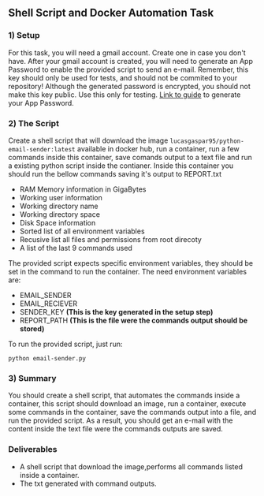 ## Shell Script and Docker Automation Task

### 1) Setup

For this task, you will need a gmail account. Create one in case you don't have.
After your gmail account is created, you will need to generate an App Password to enable the provided script to send an e-mail. Remember, this key should only be used for tests, and should not be commited to your repository! Although the generated password is encrypted, you should not make this key public. Use this only for testing. 
[Link to guide](https://support.google.com/accounts/answer/185833?visit_id=637885811456670765-2473021700&p=InvalidSecondFactor&rd=1) to generate your App Password.

### 2) The Script

Create a shell script that will download the image ```lucasgaspar95/python-email-sender:latest``` available in docker hub, run a container, run a few commands inside this container, save comands output to a text file and run a existing python script inside the contianer.
Inside this container you should run the bellow commands saving it's output to REPORT.txt
   
 * RAM Memory information in GigaBytes
 * Working user information
 * Working directory name
 * Working directory space
 * Disk Space information
 * Sorted list of all environment variables
 * Recusive list all files and permissions from root direcoty
 * A list of the last 9 commands used

The provided script expects specific environment variables, they should be set in the command to run the container. The need environment variables are:
 * EMAIL_SENDER
 * EMAIL_RECIEVER
 * SENDER_KEY    **(This is the key generated in the setup step)**
 * REPORT_PATH  **(This is the file were the commands output should be stored)**

To run the provided script, just run:

``` python email-sender.py ```

### 3) Summary

You should create a shell script, that automates the commands inside a container, this script should download an image, run a container, execute some commands in the container, save the commands output into a file, and run the provided script. As a result, you should get an e-mail with the content inside the text file were the commands outputs are saved. 

### Deliverables
  * A shell script that download the image,performs all commands listed inside a container.
  * The txt generated with command outputs.
